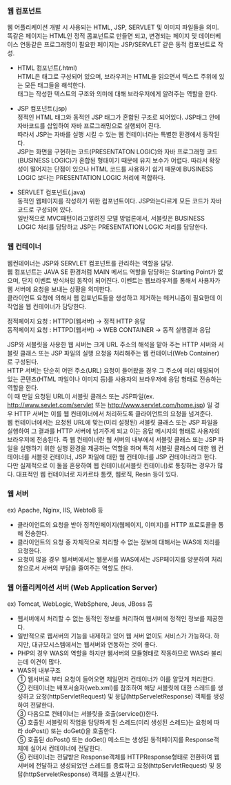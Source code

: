 ### 웹 컴포넌트  
웹 어플리케이션 개발 시 사용되는 HTML, JSP, SERVLET 및 이미지 파일들을 의미.  
똑같은 페이지는 HTML인 정적 콤포넌트로 만들면 되고, 
변경되는 페이지 및 데이터베이스 연동같은 프로그래밍이 필요한 페이지는 JSP/SERVLET 같은 동적 컴포넌트로 작성.

-  HTML 컴포넌트(.html)  
HTML은 태그로 구성되어 있으며, 브라우저는 HTML을 읽으면서 텍스트 주위에 있는 모든 태그들을 해석한다.  
태그는 작성한 텍스트의 구조와 의미에 대해 브라우저에게 알려주는 역할을 한다.

-  JSP 컴포넌트(.jsp)  
정적인 HTML 태그와 동적인 JSP 태그가 혼합된 구조로 되어있다. JSP태그 안에 자바코드를 삽입하여 자바 프로그래밍으로 실행되어 진다.  
따라서 JSP는 자바를 실행 시킬 수 있는 웹 컨테이너라는 특별한 환경에서 동작된다.  
JSP는 화면을 구현하는 코드(PRESENTATON LOGIC)와 자바 프로그래밍 코드(BUSINESS LOGIC)가 혼합된 형태이기 때문에 유지 보수가 어렵다.
따라서 확장성이 떨어지는 단점이 있으나 HTML 코드를 사용하기 쉽기 때문에 BUSINESS LOGIC 보다는 PRESENTATION LOGIC 처리에 적합하다.

- SERVLET 컴포넌트(.java)  
동적인 웹페이지를 작성하기 위한 컴포넌트이다. JSP와는다르게 모든 코드가 자바 코드로 구성되어 있다.  
일반적으로 MVC패턴이라고알려진 모델 방법론에서, 서블릿은 BUSINESS LOGIC 처리를 담당하고 JSP는 PRESENTATION LOGIC 처리를 담당한다.


### 웹 컨테이너
웹컨테이너는 JSP와 SERVLET 컴포넌트를 관리하는 역할을 담당.  
웹 컴포넌트는 JAVA SE 환경처럼 MAIN 메서드 역할을 담당하는 Starting Point가 없으며, 단지 이벤트 방식처럼 동작이 되어진다.
이벤트는 웹브라우저를 통해서 사용자가 웹 서버에 요청을 보내는 상황을 의미한다.  
클라이언트 요청에 의해서 웹 컴포넌트들을 생성하고 제거하는 메커니즘이 필요한데 이 작업을 웹 컨테이너가 담당한다.

정적페이지 요청 : HTTPD(웹서버) -> 정적 HTTP 응답  
동적페이지 요청 : HTTPD(웹서버) -> WEB CONTAINER -> 동적 실행결과 응답

JSP와 서블릿을 사용한 웹 서버는 크게 URL 주소의 해석을 맡아 주는 HTTP 서버와 서블릿 클래스 또는 JSP 파일의 실행 요청을 처리해주는 웹 컨테이너(Web Container)로 구성된다.  
HTTP 서버는 단순히 어떤 주소(URL) 요청이 들어왔을 경우 그 주소에 미리 매핑되어 있는 콘텐츠(HTML 파일이나 이미지 등)를 사용자의 브라우저에 응답 형태로 전송하는 역할을 한다.  
이 때 만일 요청된 URL이 서블릿 클래스 또는 JSP파일(ex. http://www.sevlet.com/servlet 또는 http://www.servlet.com/home.jsp) 일 경우 HTTP 서버는 이를 웹 컨테이너에서 처리하도록 클라이언트의 요청을 넘겨준다.  
웹 컨테이너에서는 요청된 URL에 맞는(미리 설정된) 서블릿 클래스 또는 JSP 파일을 실행하여 그 결과를 HTTP 서버에 넘겨주게 되고 이는 응답 메시지의 형태로 사용자의 브라우저에 전송된다. 
즉 웹 컨테이너란 웹 서버의 내부에서 서블릿 클래스 또는 JSP 파일을 실행하기 위한 실행 환경을 제공하는 역할을 하며 특히 서블릿 클래스에 대한 웹 컨테이너를 서블릿 컨테이너, JSP 파일에 대한 웹 컨테이너를 JSP 컨테이너라고 한다.  
다만 실제적으로 이 둘을 혼용하여 웹 컨테이너(서블릿 컨테이너)로 통칭하는 경우가 많다. 대표적인 웹 컨테이너로 자카르타 톰캣, 웹로직, Resin 등이 있다.  

### 웹 서버
ex) Apache, Nginx, IIS, WebtoB 등
- 클라이언트의 요청을 받아 정적인페이지(웹페이지, 이미지)를 HTTP 프로토콜을 통해 전송한다.
- 클라이언트의 요청 중 자체적으로 처리할 수 없는 정보에 대해서는 WAS에 처리를 요청한다.
- 요청이 많을 경우 웹서버에서는 웹문서를 WAS에서는 JSP페이지를 양분하여 처리 함으로서 서버의 부담을 줄여주는 역할도 한다.

### 웹 어플리케이션 서버 (Web Application Server)
ex) Tomcat, WebLogic, WebSphere, Jeus, JBoss 등
- 웹서버에서 처리할 수 없는 동적인 정보를 처리하여 웹서버에 정적인 정보를 제공한다.
- 일반적으로 웹서버의 기능을 내제하고 있어 웹 서버 없이도 서비스가 가능하다. 하지만, 대규모시스템에서는 웹서버와 연동하는 것이 좋다.
- PHP의 경우 WAS의 역할을 하지만 웹서버의 모듈형태로 작동하므로 WAS라 불리는데 이견이 많다.
- WAS의 내부구조  
① 웹서버로 부터 요청이 들어오면 제일먼저 컨테이너가 이를 알맞게 처리한다.  
② 컨테이너는 배포서술자(web.xml)를 참조하여 해당 서블릿에 대한 스레드를 생성하고 요청(httpServletRequest) 및 응답(httpServeletResponse) 객체를 생성하여 전달한다.  
③ 다음으로 컨테이너는 서블릿을 호출(service())한다.  
④ 호출된 서블릿의 작업을 담당하게 된 스레드(미리 생성된 스레드)는 요청에 따라 doPost() 또는 doGet()을 호출한다.  
⑤ 호출된 doPost() 또는 doGet() 메소드는 생성된 동적페이지를 Response객체에 실어서 컨테이너에 전달한다.  
⑥ 컨테이너는 전달받은 Response객체를 HTTPResponse형태로 전환하여 웹서버에 전달하고 생성되었던 스레드를 종료하고 요청(httpServletRequest) 및 응답(httpServeletResponse) 객체를 소멸시킨다.  
